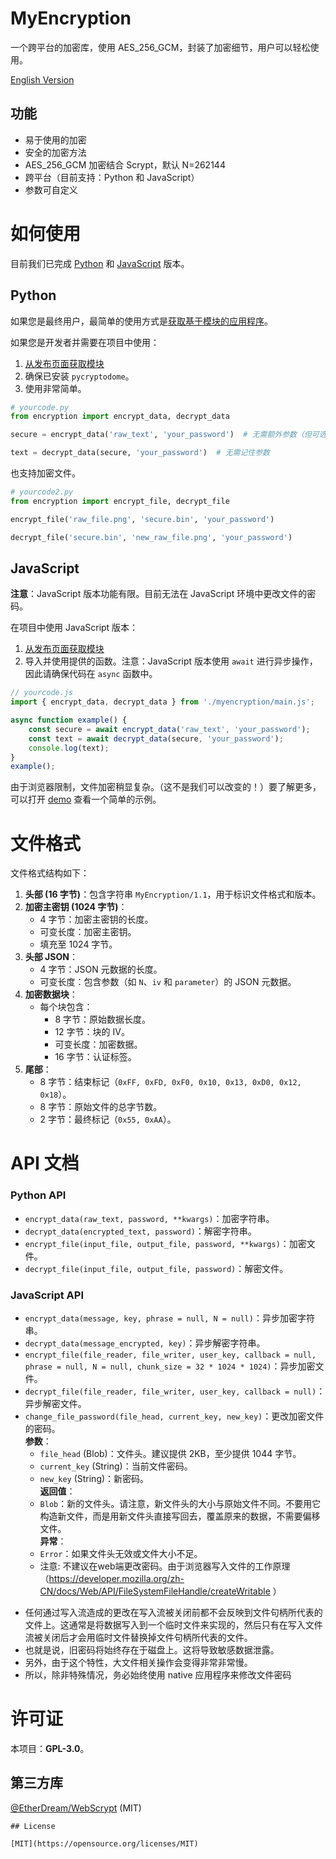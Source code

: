# MyEncryption

一个跨平台的加密库，使用 AES_256_GCM，封装了加密细节，用户可以轻松使用。

[English Version](./README.md)

## 功能

- 易于使用的加密
- 安全的加密方法
- AES_256_GCM 加密结合 Scrypt，默认 N=262144
- 跨平台（目前支持：Python 和 JavaScript）
- 参数可自定义

# 如何使用

目前我们已完成 [Python](./impl/Python/encryption.py) 和 [JavaScript](./impl/JavaScript/myencryption/main.js) 版本。

## Python

如果您是最终用户，最简单的使用方式是[获取基于模块的应用程序](https://github.com/shc0743/myencryption/releases/)。

如果您是开发者并需要在项目中使用：

1. [从发布页面获取模块](https://github.com/shc0743/myencryption/releases/)
2. 确保已安装 `pycryptodome`。
3. 使用非常简单。

```python
# yourcode.py
from encryption import encrypt_data, decrypt_data

secure = encrypt_data('raw_text', 'your_password')  # 无需额外参数（但可选）

text = decrypt_data(secure, 'your_password')  # 无需记住参数
```

也支持加密文件。

```python
# yourcode2.py
from encryption import encrypt_file, decrypt_file

encrypt_file('raw_file.png', 'secure.bin', 'your_password')

decrypt_file('secure.bin', 'new_raw_file.png', 'your_password')
```

## JavaScript

**注意**：JavaScript 版本功能有限。目前无法在 JavaScript 环境中更改文件的密码。

在项目中使用 JavaScript 版本：

1. [从发布页面获取模块](https://github.com/shc0743/myencryption/releases/)
2. 导入并使用提供的函数。注意：JavaScript 版本使用 `await` 进行异步操作，因此请确保代码在 `async` 函数中。

```javascript
// yourcode.js
import { encrypt_data, decrypt_data } from './myencryption/main.js';

async function example() {
    const secure = await encrypt_data('raw_text', 'your_password');
    const text = await decrypt_data(secure, 'your_password');
    console.log(text);
}
example();
```

由于浏览器限制，文件加密稍显复杂。（这不是我们可以改变的！）要了解更多，可以打开 [demo](./impl/JavaScript/demo/demo.js) 查看一个简单的示例。

# 文件格式

文件格式结构如下：

1. **头部 (16 字节)**：包含字符串 `MyEncryption/1.1`，用于标识文件格式和版本。
2. **加密主密钥 (1024 字节)**：
   - 4 字节：加密主密钥的长度。
   - 可变长度：加密主密钥。
   - 填充至 1024 字节。
3. **头部 JSON**：
   - 4 字节：JSON 元数据的长度。
   - 可变长度：包含参数（如 `N`、`iv` 和 `parameter`）的 JSON 元数据。
4. **加密数据块**：
   - 每个块包含：
     - 8 字节：原始数据长度。
     - 12 字节：块的 IV。
     - 可变长度：加密数据。
     - 16 字节：认证标签。
5. **尾部**：
   - 8 字节：结束标记（`0xFF, 0xFD, 0xF0, 0x10, 0x13, 0xD0, 0x12, 0x18`）。
   - 8 字节：原始文件的总字节数。
   - 2 字节：最终标记（`0x55, 0xAA`）。

# API 文档

### Python API

- `encrypt_data(raw_text, password, **kwargs)`：加密字符串。
- `decrypt_data(encrypted_text, password)`：解密字符串。
- `encrypt_file(input_file, output_file, password, **kwargs)`：加密文件。
- `decrypt_file(input_file, output_file, password)`：解密文件。

### JavaScript API

- `encrypt_data(message, key, phrase = null, N = null)`：异步加密字符串。
- `decrypt_data(message_encrypted, key)`：异步解密字符串。
- `encrypt_file(file_reader, file_writer, user_key, callback = null, phrase = null, N = null, chunk_size = 32 * 1024 * 1024)`：异步加密文件。
- `decrypt_file(file_reader, file_writer, user_key, callback = null)`：异步解密文件。
- `change_file_password(file_head, current_key, new_key)`：更改加密文件的密码。  
  **参数**：  
  - `file_head` (Blob)：文件头。建议提供 2KB，至少提供 1044 字节。  
  - `current_key` (String)：当前文件密码。  
  - `new_key` (String)：新密码。  
  **返回值**：  
  - `Blob`：新的文件头。请注意，新文件头的大小与原始文件不同。不要用它构造新文件，而是用新文件头直接写回去，覆盖原来的数据，不需要偏移文件。  
  **异常**：  
  - `Error`：如果文件头无效或文件大小不足。
   * 注意: 不建议在web端更改密码。由于浏览器写入文件的工作原理（https://developer.mozilla.org/zh-CN/docs/Web/API/FileSystemFileHandle/createWritable ）
 * 任何通过写入流造成的更改在写入流被关闭前都不会反映到文件句柄所代表的文件上。这通常是将数据写入到一个临时文件来实现的，然后只有在写入文件流被关闭后才会用临时文件替换掉文件句柄所代表的文件。
 * 也就是说，旧密码将始终存在于磁盘上。这将导致敏感数据泄露。
 * 另外，由于这个特性，大文件相关操作会变得非常非常慢。
 * 所以，除非特殊情况，务必始终使用 native 应用程序来修改文件密码

# 许可证

本项目：**GPL-3.0**。

## 第三方库

[@EtherDream/WebScrypt](https://github.com/EtherDream/WebScrypt) (MIT)
```
## License

[MIT](https://opensource.org/licenses/MIT)
```

